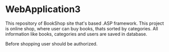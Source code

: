 # WebApplication3

This repository of BookShop site that's based .ASP framework.
This project is online shop, where user can buy books, thats sorted by categories.
All information like books, categories and users are saved in database.

Before shopping user should be authorized.
